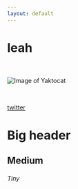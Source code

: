 ```yaml
---
layout: default
---
```


# leah

<br>

![Image of Yaktocat](https://octodex.github.com/images/yaktocat.png)

<br>

[twitter](twitter.com)

# Big header
## Medium
###### Tiny


